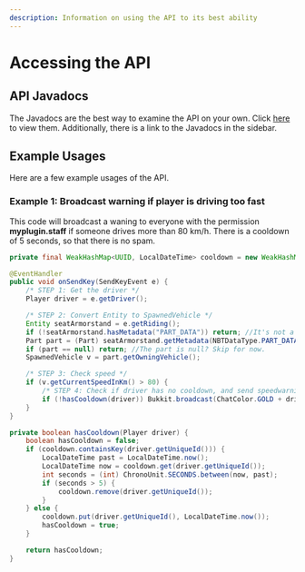 ```yaml
---
description: Information on using the API to its best ability
---
```


# Accessing the API

## API Javadocs

The Javadocs are the best way to examine the API on your own. Click [here ](https://relavis.github.io/VehiclesPlus/)to view them. Additionally, there is a link to the Javadocs in the sidebar.

## Example Usages

Here are a few example usages of the API.

### Example 1: Broadcast warning if player is driving too fast

This code will broadcast a waning to everyone with the permission **myplugin.staff** if someone drives more than 80 km/h. There is a cooldown of 5 seconds, so that there is no spam.

```java
private final WeakHashMap<UUID, LocalDateTime> cooldown = new WeakHashMap<>();

@EventHandler
public void onSendKey(SendKeyEvent e) {
    /* STEP 1: Get the driver */
    Player driver = e.getDriver();

    /* STEP 2: Convert Entity to SpawnedVehicle */
    Entity seatArmorstand = e.getRiding();
    if (!seatArmorstand.hasMetadata("PART_DATA")) return; //It's not a part? Skip for now.
    Part part = (Part) seatArmorstand.getMetadata(NBTDataType.PART_DATA.name()).get(0).value(); //Convert to a Part
    if (part == null) return; //The part is null? Skip for now.
    SpawnedVehicle v = part.getOwningVehicle();

    /* STEP 3: Check speed */
    if (v.getCurrentSpeedInKm() > 80) {
        /* STEP 4: Check if driver has no cooldown, and send speedwarning */
        if (!hasCooldown(driver)) Bukkit.broadcast(ChatColor.GOLD + driver.getName() + ChatColor.WHITE + " drives too fast! Current speed: " + ChatColor.GOLD + v.getCurrentSpeedInKm(), "myplugin.staff");
    }
}

private boolean hasCooldown(Player driver) {
    boolean hasCooldown = false;
    if (cooldown.containsKey(driver.getUniqueId())) {
        LocalDateTime past = LocalDateTime.now();
        LocalDateTime now = cooldown.get(driver.getUniqueId());
        int seconds = (int) ChronoUnit.SECONDS.between(now, past);
        if (seconds > 5) {
            cooldown.remove(driver.getUniqueId());
        }
    } else {
        cooldown.put(driver.getUniqueId(), LocalDateTime.now());
        hasCooldown = true;
    }

    return hasCooldown;
}
```

